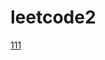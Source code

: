 # leetcode2
[111](https://njupt-sast.feishu.cn/docx/TDTndXXbvoJ7vrxsmcRc6ekon1c?from=from_copylink)

